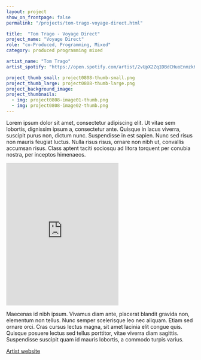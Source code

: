 ```yaml
---
layout: project
show_on_frontpage: false
permalink: "/projects/tom-trago-voyage-direct.html"

title:  "Tom Trago - Voyage Direct"
project_name: "Voyage Direct"
role: "co-Produced, Programming, Mixed"
category: produced programming mixed

artist_name: "Tom Trago"
artist_spotify: "https://open.spotify.com/artist/2vUpX2Zq1DBdCHuoEnmzkK"

project_thumb_small: project0808-thumb-small.png
project_thumb_large: project0808-thumb-large.png
project_background_image: 
project_thumbnails:
  - img: project0808-image01-thumb.png
  - img: project0808-image02-thumb.png
---
```


Lorem ipsum dolor sit amet, consectetur adipiscing elit. Ut vitae sem lobortis, dignissim ipsum a, consectetur ante. Quisque in lacus viverra, suscipit purus non, dictum nunc. Suspendisse in est sapien. Nunc sed risus non mauris feugiat luctus. Nulla risus risus, ornare non nibh ut, convallis accumsan risus. Class aptent taciti sociosqu ad litora torquent per conubia nostra, per inceptos himenaeos.

<iframe src="https://open.spotify.com/embed/track/0POq8kwZ2kFlHILreRzvEp" width="300" height="380" frameborder="0" allowtransparency="true"></iframe>

Maecenas id nibh ipsum. Vivamus diam ante, placerat blandit gravida non, elementum non tellus. Nunc semper scelerisque leo nec aliquam. Etiam sed ornare orci. Cras cursus lectus magna, sit amet lacinia elit congue quis. Quisque posuere lectus sed tellus porttitor, vitae viverra diam sagittis. Suspendisse suscipit quam id mauris lobortis, a commodo turpis varius.

[Artist website](http://tomtrago.com)
